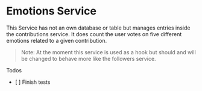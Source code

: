 # Emotions Service

This Service has not an own database or table but manages entries inside the contributions service. It does count the user votes on five different emotions related to a given contribution.

> Note: At the moment this service is used as a hook but should and will be changed to behave more like the followers service.

Todos

* \[ \] Finish tests



